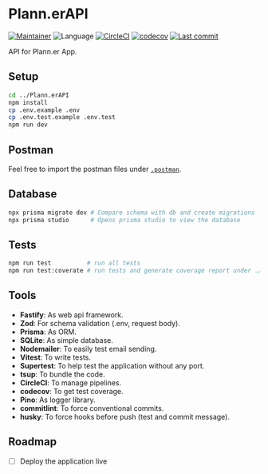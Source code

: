 # Plann.erAPI

[![Maintainer](https://img.shields.io/badge/maintainer-%40heldercostaa-blue?logo=superuser&logoColor=white)](https://github.com/heldercostaa)
![Language](https://img.shields.io/badge/language-typescript-yellow?logo=ts-node&logoColor=white)
[![CircleCI](https://circleci.com/gh/heldercostaa/Plann.erAPI.svg?style=shield)](https://app.circleci.com/pipelines/github/heldercostaa/Plann.erAPI)
[![codecov](https://codecov.io/github/heldercostaa/Plann.erAPI/graph/badge.svg?token=AXVY2L9IAS)](https://codecov.io/github/heldercostaa/Plann.erAPI)
[![Last commit](https://img.shields.io/github/last-commit/heldercostaa/Plann.erAPI.svg?logo=github&logoColor=white)](https://github.com/heldercostaa/Plann.erAPI/commits/main)

<!-- [![GitHub Workflow Status](https://img.shields.io/github/actions/workflow/status/heldercostaa/Plann.erAPI/main.yml?branch=main&logo=dependabot&logoColor=white)](https://github.com/heldercostaa/Plann.erAPI) -->

API for Plann.er App.

## Setup

```bash
cd ../Plann.erAPI
npm install
cp .env.example .env
cp .env.test.example .env.test
npm run dev
```

## Postman

Feel free to import the postman files under [`.postman`](.postman).

## Database

```bash
npx prisma migrate dev # Compare schema with db and create migrations
npx prisma studio      # Opens prisma studio to view the database
```

## Tests

```bash
npm run test          # run all tests
npm run test:coverate # run tests and generate coverage report under ./coverage
```

## Tools

- **Fastify**: As web api framework.
- **Zod**: For schema validation (.env, request body).
- **Prisma**: As ORM.
- **SQLite**: As simple database.
- **Nodemailer**: To easily test email sending.
- **Vitest**: To write tests.
- **Supertest**: To help test the application without any port.
- **tsup**: To bundle the code.
- **CircleCI**: To manage pipelines.
- **codecov**: To get test coverage.
- **Pino**: As logger library.
- **commitlint**: To force conventional commits.
- **husky**: To force hooks before push (test and commit message).

## Roadmap

- [ ] Deploy the application live

